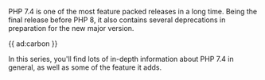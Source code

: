 PHP 7.4 is one of the most feature packed releases in a long time. Being the final release before PHP 8, it also contains several deprecations in preparation for the new major version.

{{ ad:carbon }}  

In this series, you'll find lots of in-depth information about PHP 7.4 in general, as well as some of the feature it adds. 

